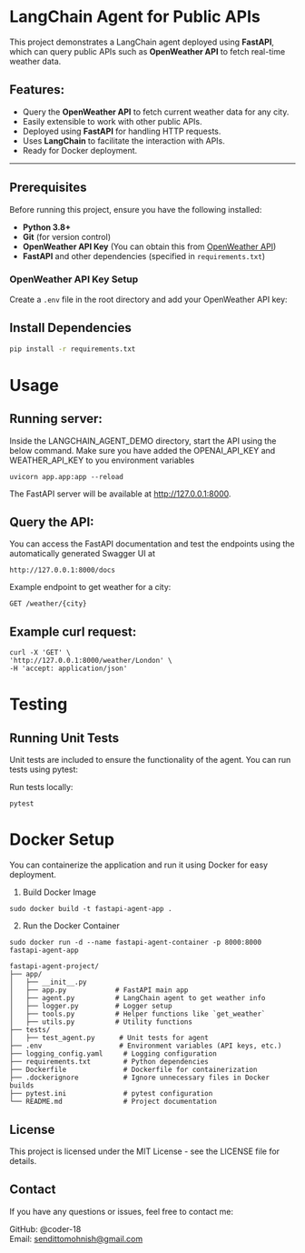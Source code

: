 # LangChain Agent for Public APIs

This project demonstrates a LangChain agent deployed using **FastAPI**, which can query public APIs such as **OpenWeather API** to fetch real-time weather data.

## Features:
- Query the **OpenWeather API** to fetch current weather data for any city.
- Easily extensible to work with other public APIs.
- Deployed using **FastAPI** for handling HTTP requests.
- Uses **LangChain** to facilitate the interaction with APIs.
- Ready for Docker deployment.

---

## Prerequisites

Before running this project, ensure you have the following installed:

- **Python 3.8+**
- **Git** (for version control)
- **OpenWeather API Key** (You can obtain this from [OpenWeather API](https://openweathermap.org/api))
- **FastAPI** and other dependencies (specified in `requirements.txt`)

### OpenWeather API Key Setup
Create a `.env` file in the root directory and add your OpenWeather API key:

## Install Dependencies
   ```bash
   pip install -r requirements.txt
   ```
# Usage
## Running server:
Inside the LANGCHAIN_AGENT_DEMO directory, start the API using the below command. Make sure you have added the OPENAI_API_KEY and WEATHER_API_KEY to you environment variables
```
uvicorn app.app:app --reload
```
The FastAPI server will be available at http://127.0.0.1:8000.

## Query the API: 
You can access the FastAPI documentation and test the endpoints using the automatically generated Swagger UI at
```
http://127.0.0.1:8000/docs
```
Example endpoint to get weather for a city:
```
GET /weather/{city}
```
## Example curl request:
```
curl -X 'GET' \
'http://127.0.0.1:8000/weather/London' \
-H 'accept: application/json'
```

# Testing
## Running Unit Tests
Unit tests are included to ensure the functionality of the agent. You can run tests using pytest:

Run tests locally:
```
pytest
```

# Docker Setup
You can containerize the application and run it using Docker for easy deployment.

1. Build Docker Image
```
sudo docker build -t fastapi-agent-app .
```
2. Run the Docker Container
```
sudo docker run -d --name fastapi-agent-container -p 8000:8000 fastapi-agent-app
```

```
fastapi-agent-project/
├── app/
│   ├── __init__.py
│   ├── app.py            # FastAPI main app
│   ├── agent.py          # LangChain agent to get weather info
│   ├── logger.py         # Logger setup
│   ├── tools.py          # Helper functions like `get_weather`
│   ├── utils.py          # Utility functions
├── tests/
│   ├── test_agent.py      # Unit tests for agent
├── .env                   # Environment variables (API keys, etc.)
├── logging_config.yaml     # Logging configuration
├── requirements.txt        # Python dependencies
├── Dockerfile              # Dockerfile for containerization
├── .dockerignore           # Ignore unnecessary files in Docker builds
├── pytest.ini              # pytest configuration
└── README.md               # Project documentation

```

## License
This project is licensed under the MIT License - see the LICENSE file for details.

## Contact
If you have any questions or issues, feel free to contact me:

GitHub: @coder-18 \
Email: sendittomohnish@gmail.com
